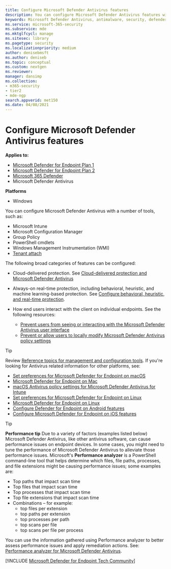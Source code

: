 ```yaml
---
title: Configure Microsoft Defender Antivirus features
description: You can configure Microsoft Defender Antivirus features with Intune, Microsoft Configuration Manager, Group Policy, and PowerShell.
keywords: Microsoft Defender Antivirus, antimalware, security, defender, configure, configuration, Config Manager, Microsoft Configuration Manager, SCCM, Intune, MDM, mobile device management, GP, group policy, PowerShell
ms.service: microsoft-365-security
ms.subservice: mde
ms.mktglfcycl: manage
ms.sitesec: library
ms.pagetype: security
ms.localizationpriority: medium
author: denisebmsft
ms.author: deniseb
ms.topic: conceptual
ms.custom: nextgen
ms.reviewer:
manager: dansimp
ms.collection: 
- m365-security
- tier2
- mde-ngp
search.appverid: met150
ms.date: 04/08/2021
---
```


# Configure Microsoft Defender Antivirus features


**Applies to:**

- [Microsoft Defender for Endpoint Plan 1](https://go.microsoft.com/fwlink/p/?linkid=2154037)
- [Microsoft Defender for Endpoint Plan 2](https://go.microsoft.com/fwlink/p/?linkid=2154037)
- [Microsoft 365 Defender](https://go.microsoft.com/fwlink/?linkid=2118804)
- Microsoft Defender Antivirus

**Platforms**
- Windows

You can configure Microsoft Defender Antivirus with a number of tools, such as:

- Microsoft Intune
- Microsoft Configuration Manager
- Group Policy
- PowerShell cmdlets
- Windows Management Instrumentation (WMI)
- [Tenant attach](/mem/configmgr/tenant-attach/)

The following broad categories of features can be configured:

- Cloud-delivered protection. See [Cloud-delivered protection and Microsoft Defender Antivirus](cloud-protection-microsoft-defender-antivirus.md)

- Always-on real-time protection, including behavioral, heuristic, and machine learning-based protection. See [Configure behavioral, heuristic, and real-time protection](configure-protection-features-microsoft-defender-antivirus.md).

- How end users interact with the client on individual endpoints. See the following resources:
  - [Prevent users from seeing or interacting with the Microsoft Defender Antivirus user interface](prevent-end-user-interaction-microsoft-defender-antivirus.md)
  - [Prevent or allow users to locally modify Microsoft Defender Antivirus policy settings](configure-local-policy-overrides-microsoft-defender-antivirus.md)

> [!TIP]
> Review [Reference topics for management and configuration tools](configuration-management-reference-microsoft-defender-antivirus.md).
> If you're looking for Antivirus related information for other platforms, see:
> - [Set preferences for Microsoft Defender for Endpoint on macOS](mac-preferences.md)
> - [Microsoft Defender for Endpoint on Mac](microsoft-defender-endpoint-mac.md)
> - [macOS Antivirus policy settings for Microsoft Defender Antivirus for Intune](/mem/intune/protect/antivirus-microsoft-defender-settings-macos)
> - [Set preferences for Microsoft Defender for Endpoint on Linux](linux-preferences.md)
> - [Microsoft Defender for Endpoint on Linux](microsoft-defender-endpoint-linux.md)
> - [Configure Defender for Endpoint on Android features](android-configure.md)
> - [Configure Microsoft Defender for Endpoint on iOS features](ios-configure-features.md)

> [!TIP]
> **Performance tip** Due to a variety of factors (examples listed below) Microsoft Defender Antivirus, like other antivirus software, can cause performance issues on endpoint devices. In some cases, you might need to tune the performance of Microsoft Defender Antivirus to alleviate those performance issues. Microsoft's **Performance analyzer** is a PowerShell command-line tool that helps determine which files, file paths, processes, and file extensions might be causing performance issues; some examples are:
>
> - Top paths that impact scan time
> - Top files that impact scan time
> - Top processes that impact scan time
> - Top file extensions that impact scan time
> - Combinations – for example:
>   - top files per extension
>   - top paths per extension
>   - top processes per path
>   - top scans per file
>   - top scans per file per process
>
> You can use the information gathered using Performance analyzer to better assess performance issues and apply remediation actions. 
> See: [Performance analyzer for Microsoft Defender Antivirus](tune-performance-defender-antivirus.md).
>

[!INCLUDE [Microsoft Defender for Endpoint Tech Community](../../includes/defender-mde-techcommunity.md)]
